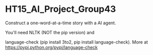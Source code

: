 HT15_AI_Project_Group43
=======================

Construct a one-word-at-a-time story with a AI agent.

You'll need NLTK (NOT the pip version) and 

language-check (pip install 3to2, pip install language-check). More at https://pypi.python.org/pypi/language-check
